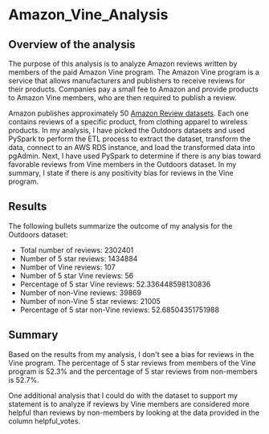 # Amazon_Vine_Analysis

## Overview of the analysis
The purpose of this analysis is to analyze Amazon reviews written by members of the paid Amazon Vine program. The Amazon Vine program is a service that allows manufacturers and publishers to receive reviews for their products. Companies pay a small fee to Amazon and provide products to Amazon Vine members, who are then required to publish a review.

Amazon publishes approximately 50 [Amazon Review datasets](https://s3.amazonaws.com/amazon-reviews-pds/tsv/index.txt). Each one contains reviews of a specific product, from clothing apparel to wireless products. In my analysis, I have picked the Outdoors datasets and used PySpark to perform the ETL process to extract the dataset, transform the data, connect to an AWS RDS instance, and load the transformed data into pgAdmin. Next, I have used PySpark to determine if there is any bias toward favorable reviews from Vine members in the Outdoors dataset. In my summary, I state if there is any positivity bias for reviews in the Vine program.

## Results
The following bullets summarize the outcome of my analysis for the Outdoors dataset:

- Total number of reviews:  2302401
- Number of 5 star reviews:  1434884
- Number of Vine reviews:  107
- Number of 5 star Vine reviews:  56
- Percentage of 5 star Vine reviews:  52.336448598130836
- Number of non-Vine reviews:  39869
- Number of non-Vine 5 star reviews:  21005
- Percentage of 5 star non-Vine reviews:  52.68504351751988



## Summary
Based on the results from my analysis, I don't see a bias for reviews in the Vine program. The percentage of 5 star reviews from members of the Vine program is 52.3% and the percentage of 5 star reviews from non-members is 52.7%.  

 One additional analysis that I could do with the dataset to support my statement is to analyze if reviews by Vine members are considered more helpful than reviews by non-members by looking at the data provided in the column helpful_votes. 

